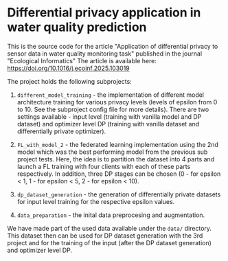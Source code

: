 # Differential privacy application in water quality prediction

This is the source code for the article "Application of differential privacy to sensor data in water quality monitoring task" published in the journal "Ecological Informatics"
The article is available here: https://doi.org/10.1016/j.ecoinf.2025.103019

The project holds the following subprojects:

 1) `different_model_training` - the implementation of different model architecture training for various privacy levels (levels of epsilon from 0 to 10. See the subproject config file for more details). There are two settings available - input level (training with vanilla model and DP dataset) and optimizer level DP (training with vanilla dataset and differentially private optimizer).
 
 2) `FL_with_model_2` - the federated learning implementation using the 2nd model which was the best performing model from the previous sub project tests. Here, the idea is to partition the dataset into 4 parts and launch a FL training with four clients with each of these parts respectively. In addition, three DP stages can be chosen (0 - for epsilon < 1, 1 - for epsilon < 5, 2 - for epsilon < 10).

 3) `dp_dataset_generation` - the generation of differentially private datasets for input level training for the respective epsilon values.

 4) `data_preparation` - the inital data preprocesing and augmentation.

 We have made part of the used data available under the `data/` directory. This dataset then can be used for DP dataset generation with the 3rd project and for the training of the input (after the DP dataset generation) and optimizer level DP.
